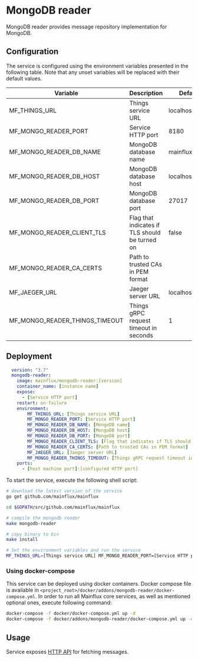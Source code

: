 # MongoDB reader

MongoDB reader provides message repository implementation for MongoDB.

## Configuration

The service is configured using the environment variables presented in the
following table. Note that any unset variables will be replaced with their
default values.

| Variable                       | Description                                    | Default        |
|--------------------------------|------------------------------------------------|----------------|
| MF_THINGS_URL                  | Things service URL                             | localhost:8181 |
| MF_MONGO_READER_PORT           | Service HTTP port                              | 8180           |
| MF_MONGO_READER_DB_NAME        | MongoDB database name                          | mainflux       |
| MF_MONGO_READER_DB_HOST        | MongoDB database host                          | localhost      |
| MF_MONGO_READER_DB_PORT        | MongoDB database port                          | 27017          |
| MF_MONGO_READER_CLIENT_TLS     | Flag that indicates if TLS should be turned on | false          |
| MF_MONGO_READER_CA_CERTS       | Path to trusted CAs in PEM format              |                |
| MF_JAEGER_URL                  | Jaeger server URL                              | localhost:6831 |
| MF_MONGO_READER_THINGS_TIMEOUT | Things gRPC request timeout in seconds         | 1              |

## Deployment

```yaml
  version: "3.7"
  mongodb-reader:
    image: mainflux/mongodb-reader:[version]
    container_name: [instance name]
    expose:
      - [Service HTTP port]
    restart: on-failure
    environment:
        MF_THINGS_URL: [Things service URL]
        MF_MONGO_READER_PORT: [Service HTTP port]
        MF_MONGO_READER_DB_NAME: [MongoDB name]
        MF_MONGO_READER_DB_HOST: [MongoDB host]
        MF_MONGO_READER_DB_PORT: [MongoDB port]
        MF_MONGO_READER_CLIENT_TLS: [Flag that indicates if TLS should be turned on]
        MF_MONGO_READER_CA_CERTS: [Path to trusted CAs in PEM format]
        MF_JAEGER_URL: [Jaeger server URL]
        MF_MONGO_READER_THINGS_TIMEOUT: [Things gRPC request timeout in seconds]
    ports:
      - [host machine port]:[configured HTTP port]
```

To start the service, execute the following shell script:

```bash
# download the latest version of the service
go get github.com/mainflux/mainflux

cd $GOPATH/src/github.com/mainflux/mainflux

# compile the mongodb reader
make mongodb-reader

# copy binary to bin
make install

# Set the environment variables and run the service
MF_THINGS_URL=[Things service URL] MF_MONGO_READER_PORT=[Service HTTP port] MF_MONGO_READER_DB_NAME=[MongoDB database name] MF_MONGO_READER_DB_HOST=[MongoDB database host] MF_MONGO_READER_DB_PORT=[MongoDB database port] MF_MONGO_READER_CLIENT_TLS=[Flag that indicates if TLS should be turned on] MF_MONGO_READER_CA_CERTS=[Path to trusted CAs in PEM format] MF_JAEGER_URL=[Jaeger server URL] MF_MONGO_READER_THINGS_TIMEOUT=[Things gRPC request timeout in seconds] $GOBIN/mainflux-mongodb-reader

```

### Using docker-compose

This service can be deployed using docker containers. Docker compose file is
available in `<project_root>/docker/addons/mongodb-reader/docker-compose.yml`.
In order to run all Mainflux core services, as well as mentioned optional ones,
execute following command:

```bash
docker-compose -f docker/docker-compose.yml up -d
docker-compose -f docker/addons/mongodb-reader/docker-compose.yml up -d
```

## Usage

Service exposes [HTTP API][doc] for fetching messages.

[doc]: ../swagger.yml
